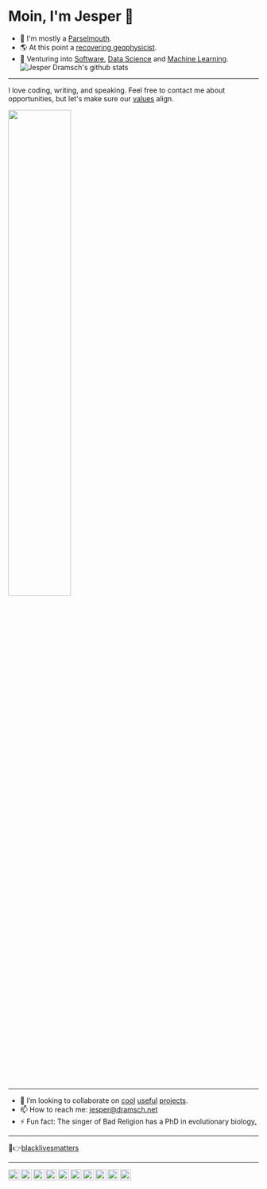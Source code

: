 # Moin, I'm Jesper 👋

- 🐍 I'm mostly a [Parselmouth](https://xkcd.com/353/).
- 🌎 At this point a [recovering geophysicist](https://the-geophysicist.com).
- 🤖 Venturing into [Software](https://github.com/JesperDramsch?tab=repositories), [Data Science](https://www.kaggle.com/jesperdramsch/notebooks) and [Machine Learning](https://dramsch.net/projects).
![Jesper Dramsch's github stats](https://github-readme-stats.vercel.app/api?username=jesperdramsch&show_icons=true&hide_border=true&title_color=000000&cache_seconds=86400)

---


I love coding, writing, and speaking. Feel free to contact me about opportunities, but let's make sure our [values](https://dramsch.net/#values) align.

<img src="https://dramsch.net/assets/images/banner1.jpg" width="50%">

---

- 👯 I’m looking to collaborate on [cool](https://arxiv.org/abs/2006.13311) [useful](https://github.com/scikit-learn/scikit-learn/pulls?utf8=%E2%9C%93&q=is%3Apr+is%3Aclosed+author%3AJesperDramsch) [projects](https://github.com/pandas-dev/pandas/pulls?utf8=%E2%9C%93&q=is%3Apr+is%3Aclosed+author%3AJesperDramsch).
- 📫 How to reach me: [jesper@dramsch.net](jesper@dramsch.net)
- ⚡ Fun fact: The singer of Bad Religion has a PhD in evolutionary biology[.](https://en.wikipedia.org/wiki/Greg_Graffin)

---

💸👉[blacklivesmatters](https://blacklivesmatters.carrd.co/)

---

<a href="https://dramsch.net/">
  <img align="left" alt="Jesper Dramsch' Website" width="22pt" src="https://cdn.jsdelivr.net/npm/simple-icons@v3/icons/googlechrome.svg" />
</a>
<a href="https://the-geophysicist.com/">
  <img align="left" alt="Jesper Dramsch' Blog" width="22pt" src="https://cdn.jsdelivr.net/npm/simple-icons@v3/icons/wordpress.svg" />
</a>
<a href="https://dev.to/jesperdramsch">
  <img align="left" alt="Jesper Dramsch' Dev.to" width="22pt" src="https://cdn.jsdelivr.net/npm/simple-icons@v3/icons/dev-dot-to.svg" />
</a>
<a href="https://kaggle.com/JesperDramsch">
  <img align="left" alt="Jesper Dramsch' Kaggle" width="22pt" src="https://cdn.jsdelivr.net/npm/simple-icons@v3/icons/kaggle.svg" />
</a>
<a href="https://instagram.com/JesperDramsch/">
  <img align="left" alt="Jesper Dramsch' Instagram" width="22pt" src="https://cdn.jsdelivr.net/npm/simple-icons@v3/icons/instagram.svg" />
</a>
<a href="https://twitter.com/JesperDramsch">
  <img align="left" alt="Jesper Dramsch' Twitter" width="22pt" src="https://cdn.jsdelivr.net/npm/simple-icons@v3/icons/twitter.svg" />
</a>
<a href="https://linkedin.com/in/thegeophysicist/">
  <img align="left" alt="Jesper Dramsch' Linkdin" width="22pt" src="https://cdn.jsdelivr.net/npm/simple-icons@v3/icons/linkedin.svg" />
</a>
<a href="https://github.com/JesperDramsch">
  <img align="left" alt="Jesper Dramsch' Github" width="22pt" src="https://cdn.jsdelivr.net/npm/simple-icons@v3/icons/github.svg" />
</a>
<a href="https://bit.ly/YTgeo">
  <img align="left" alt="Jesper Dramsch' Youtube" width="22pt" src="https://cdn.jsdelivr.net/npm/simple-icons@v3/icons/youtube.svg" />
</a>
<a href="https://twitch.tv/thegeophysicist">
  <img align="left" alt="Jesper Dramsch' Twitch" width="22pt" src="https://cdn.jsdelivr.net/npm/simple-icons@v3/icons/twitch.svg" />
</a>
